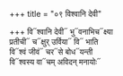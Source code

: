 +++
title = "०९ विश्वानि देवी"

+++
वि᳓श्वानि देवी᳓ भु᳓वनाभिच᳓क्ष्या  
प्रतीची᳓ च᳓क्षुर् उर्विया᳓ वि᳓ भाति  
वि᳓श्वं जीवं᳓ चर᳓से बोध᳓यन्ती  
वि᳓श्वस्य वा᳓चम् अविदन् मनायोः᳓